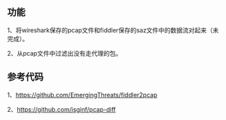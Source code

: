## 功能
1、将wireshark保存的pcap文件和fiddler保存的saz文件中的数据流对起来（未完成）。

2、从pcap文件中过滤出没有走代理的包。

## 参考代码
1、https://github.com/EmergingThreats/fiddler2pcap

2、https://github.com/isginf/pcap-diff
